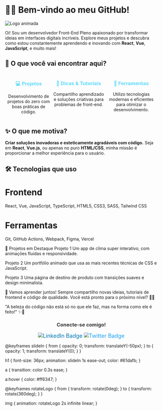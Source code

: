 # 👨‍💻 Bem-vindo ao meu GitHub!

![Logo animada](https://img.shields.io/badge/Developer-Font%20End-blue?style=for-the-badge&logo=github&logoColor=white)

Oi! Sou um desenvolvedor Front-End Pleno apaixonado por transformar ideias em interfaces digitais incríveis. Explore meus projetos e descubra como estou constantemente aprendendo e inovando com **React**, **Vue**, **JavaScript**, e muito mais!

## 🚀 O que você vai encontrar aqui?

<div style="display: flex; justify-content: space-around; margin-top: 20px;">
  <div style="text-align: center;">
    <h3 style="color: #61dafb;">💻 Projetos</h3>
    <p style="font-size: 14px;">Desenvolvimento de projetos do zero com boas práticas de código.</p>
  </div>
  <div style="text-align: center;">
    <h3 style="color: #61dafb;">📝 Dicas & Tutoriais</h3>
    <p style="font-size: 14px;">Compartilho aprendizado e soluções criativas para problemas de front-end.</p>
  </div>
  <div style="text-align: center;">
    <h3 style="color: #61dafb;">🔧 Ferramentas</h3>
    <p style="font-size: 14px;">Utilizo tecnologias modernas e eficientes para otimizar o desenvolvimento.</p>
  </div>
</div>

## ✨ O que me motiva?

**Criar soluções inovadoras e esteticamente agradáveis com código.** Seja em **React**, **Vue.js**, ou apenas no puro **HTML/CSS**, minha missão é proporcionar a melhor experiência para o usuário.

## 🛠️ Tecnologias que uso


# Frontend
React, Vue, JavaScript, TypeScript, HTML5, CSS3, SASS, Tailwind CSS

# Ferramentas
Git, GitHub Actions, Webpack, Figma, Vercel

🌟 Projetos em Destaque
Projeto 1
Um app de clima super interativo, com animações fluidas e responsividade.

Projeto 2
Um portfólio animado que usa as mais recentes técnicas de CSS e JavaScript.

Projeto 3
Uma página de destino de produto com transições suaves e design minimalista.

🌈 Vamos aprender juntos!
Sempre compartilho novas ideias, tutoriais de frontend e código de qualidade. Você está pronto para o próximo nível? 👨‍💻

"A beleza do código não está só no que ele faz, mas na forma como ele é feito!" ✨🎨

<div style="text-align: center;"> <h3 style="color: #333;">Conecte-se comigo!</h3> <a href="https://www.linkedin.com/in/seuperfil/" style="text-decoration: none; font-size: 18px; color: #0077b5; transition: all 0.3s ease;"> <img src="https://img.shields.io/badge/LinkedIn-0077b5?style=for-the-badge&logo=linkedin&logoColor=white" alt="LinkedIn Badge"/> </a> <a href="https://twitter.com/seuperfil" style="text-decoration: none; font-size: 18px; color: #1da1f2; transition: all 0.3s ease;"> <img src="https://img.shields.io/badge/Twitter-1da1f2?style=for-the-badge&logo=twitter&logoColor=white" alt="Twitter Badge"/> </a> </div>



@keyframes slideIn {
  from {
    opacity: 0;
    transform: translateY(-50px);
  }
  to {
    opacity: 1;
    transform: translateY(0);
  }
}


h1 {
  font-size: 36px;
  animation: slideIn 1s ease-out;
  color: #61dafb;
}


a {
  transition: color 0.3s ease;
}

a:hover {
  color: #ff6347;
}


@keyframes rotateLogo {
  from {
    transform: rotate(0deg);
  }
  to {
    transform: rotate(360deg);
  }
}

img {
  animation: rotateLogo 2s infinite linear;
}



